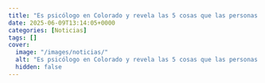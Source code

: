 ```yaml
---
title: "Es psicólogo en Colorado y revela las 5 cosas que las personas con parejas felices hacen el fin de semana"
date: 2025-06-09T13:14:05+0000
categories: [Noticias]
tags: []
cover:
  image: "/images/noticias/"
  alt: "Es psicólogo en Colorado y revela las 5 cosas que las personas con parejas felices hacen el fin de semana"
  hidden: false
---
```



